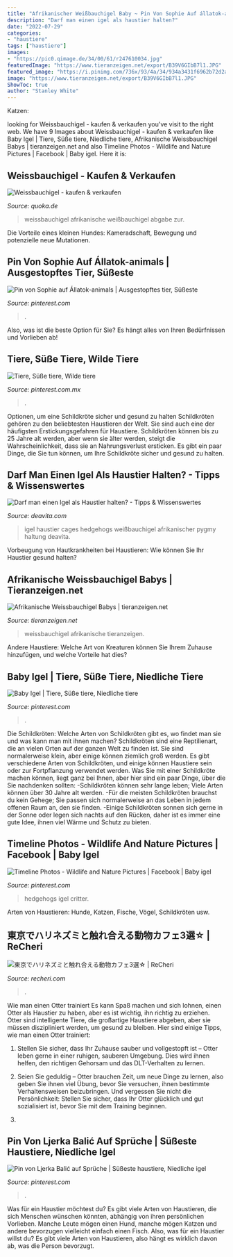 ```yaml
---
title: "Afrikanischer Weißbauchigel Baby ~ Pin Von Sophie Auf állatok-animals"
description: "Darf man einen igel als haustier halten?"
date: "2022-07-29"
categories:
- "haustiere"
tags: ["haustiere"]
images:
- "https://pic0.qimage.de/34/00/61/r247610034.jpg"
featuredImage: "https://www.tieranzeigen.net/export/B39V6GIbB7l1.JPG"
featured_image: "https://i.pinimg.com/736x/93/4a/34/934a3431f6962b72d2a43cead2124732--hedge-hog-sweet.jpg"
image: "https://www.tieranzeigen.net/export/B39V6GIbB7l1.JPG"
ShowToc: true
author: "Stanley White"
---
```



Katzen:

	

		
looking for Weissbauchigel - kaufen &amp; verkaufen you've visit to the right web. We have 9 Images about Weissbauchigel - kaufen &amp; verkaufen like Baby Igel | Tiere, Süße tiere, Niedliche tiere, Afrikanische Weissbauchigel Babys | tieranzeigen.net and also Timeline Photos - Wildlife and Nature Pictures | Facebook | Baby igel. Here it is:
		
    
## Weissbauchigel - Kaufen &amp; Verkaufen

<img loading=lazy src="https://pic0.qimage.de/34/00/61/r247610034.jpg" onerror="this.onerror=null;this.src='https://tse2.mm.bing.net/th?id=OIP.Q1k04cqlh0MKk7ir5DYv6gAAAA&amp;pid=15.1';" alt="Weissbauchigel - kaufen &amp; verkaufen">

_Source: quoka.de_

>weissbauchigel afrikanische weißbauchigel abgabe zur. 

	

Die Vorteile eines kleinen Hundes: Kameradschaft, Bewegung und potenzielle neue Mutationen.

    
## Pin Von Sophie Auf Állatok-animals | Ausgestopftes Tier, Süßeste

<img loading=lazy src="https://i.pinimg.com/736x/97/e4/2c/97e42c187b270164347b8f540a2c5af5--hedge-hog-cute-hedgehog.jpg" onerror="this.onerror=null;this.src='https://tse4.mm.bing.net/th?id=OIP.qTunjA6T3RpSphrai61fsAHaHa&amp;pid=15.1';" alt="Pin von Sophie auf Állatok-animals | Ausgestopftes tier, Süßeste">

_Source: pinterest.com_

>. 

	

Also, was ist die beste Option für Sie? Es hängt alles von Ihren Bedürfnissen und Vorlieben ab!

    
## Tiere, Süße Tiere, Wilde Tiere

<img loading=lazy src="https://i.pinimg.com/originals/8e/37/a1/8e37a12058ea99f5705d7550bd7fb770.jpg" onerror="this.onerror=null;this.src='https://tse1.mm.bing.net/th?id=OIP.hr95hqw-v4Kamb5VEB-ajgHaJ4&amp;pid=15.1';" alt="Tiere, Süße tiere, Wilde tiere">

_Source: pinterest.com.mx_

>. 

	

Optionen, um eine Schildkröte sicher und gesund zu halten
Schildkröten gehören zu den beliebtesten Haustieren der Welt. Sie sind auch eine der häufigsten Erstickungsgefahren für Haustiere. Schildkröten können bis zu 25 Jahre alt werden, aber wenn sie älter werden, steigt die Wahrscheinlichkeit, dass sie an Nahrungsverlust ersticken. Es gibt ein paar Dinge, die Sie tun können, um Ihre Schildkröte sicher und gesund zu halten.

    
## Darf Man Einen Igel Als Haustier Halten? - Tipps &amp; Wissenswertes

<img loading=lazy src="https://deavita.com/wp-content/uploads/2018/05/igel-als-haustier-tipps-haltung-afrikanischer-weißbauchigel.jpg" onerror="this.onerror=null;this.src='https://tse2.mm.bing.net/th?id=OIP.gsOe9Lf0xMlnp8gdVGP0_gHaE8&amp;pid=15.1';" alt="Darf man einen Igel als Haustier halten? - Tipps &amp; Wissenswertes">

_Source: deavita.com_

>igel haustier cages hedgehogs weißbauchigel afrikanischer pygmy haltung deavita. 

	

Vorbeugung von Hautkrankheiten bei Haustieren: Wie können Sie Ihr Haustier gesund halten?

    
## Afrikanische Weissbauchigel Babys | Tieranzeigen.net

<img loading=lazy src="https://www.tieranzeigen.net/export/B39V6GIbB7l1.JPG" onerror="this.onerror=null;this.src='https://tse1.mm.bing.net/th?id=OIP.Y8Dxuhs0WJ1J-YWOsAMieQHaFj&amp;pid=15.1';" alt="Afrikanische Weissbauchigel Babys | tieranzeigen.net">

_Source: tieranzeigen.net_

>weissbauchigel afrikanische tieranzeigen. 

	

Andere Haustiere: Welche Art von Kreaturen können Sie Ihrem Zuhause hinzufügen, und welche Vorteile hat dies?

    
## Baby Igel | Tiere, Süße Tiere, Niedliche Tiere

<img loading=lazy src="https://i.pinimg.com/736x/93/4a/34/934a3431f6962b72d2a43cead2124732--hedge-hog-sweet.jpg" onerror="this.onerror=null;this.src='https://tse4.mm.bing.net/th?id=OIP.PSJTnDNCK7aXclHxPCMihADaEe&amp;pid=15.1';" alt="Baby Igel | Tiere, Süße tiere, Niedliche tiere">

_Source: pinterest.com_

>. 

	

Die Schildkröten: Welche Arten von Schildkröten gibt es, wo findet man sie und was kann man mit ihnen machen?
Schildkröten sind eine Reptilienart, die an vielen Orten auf der ganzen Welt zu finden ist. Sie sind normalerweise klein, aber einige können ziemlich groß werden. Es gibt verschiedene Arten von Schildkröten, und einige können Haustiere sein oder zur Fortpflanzung verwendet werden. Was Sie mit einer Schildkröte machen können, liegt ganz bei Ihnen, aber hier sind ein paar Dinge, über die Sie nachdenken sollten:
-Schildkröten können sehr lange leben; Viele Arten können über 30 Jahre alt werden.
-Für die meisten Schildkröten brauchst du kein Gehege; Sie passen sich normalerweise an das Leben in jedem offenen Raum an, den sie finden.
-Einige Schildkröten sonnen sich gerne in der Sonne oder legen sich nachts auf den Rücken, daher ist es immer eine gute Idee, ihnen viel Wärme und Schutz zu bieten.

    
## Timeline Photos - Wildlife And Nature Pictures | Facebook | Baby Igel

<img loading=lazy src="https://i.pinimg.com/originals/b1/b2/8c/b1b28c3279bab85d5af6b76368ad807d.jpg" onerror="this.onerror=null;this.src='https://tse3.mm.bing.net/th?id=OIP.Q_BmFVu3yIbVPDYfT06c6AAAAA&amp;pid=15.1';" alt="Timeline Photos - Wildlife and Nature Pictures | Facebook | Baby igel">

_Source: pinterest.com_

>hedgehogs igel critter. 

	

Arten von Haustieren: Hunde, Katzen, Fische, Vögel, Schildkröten usw.

    
## 東京でハリネズミと触れ合える動物カフェ3選☆ | ReCheri

<img loading=lazy src="https://www.recheri.com/wp-content/uploads/2021/02/776_00_hedgehog.jpeg" onerror="this.onerror=null;this.src='https://tse2.mm.bing.net/th?id=OIP.rusb450uxKbFWCRjAer2ZwHaE7&amp;pid=15.1';" alt="東京でハリネズミと触れ合える動物カフェ3選☆ | ReCheri">

_Source: recheri.com_

>. 

	

Wie man einen Otter trainiert
Es kann Spaß machen und sich lohnen, einen Otter als Haustier zu haben, aber es ist wichtig, ihn richtig zu erziehen. Otter sind intelligente Tiere, die großartige Haustiere abgeben, aber sie müssen diszipliniert werden, um gesund zu bleiben. Hier sind einige Tipps, wie man einen Otter trainiert:
1. Stellen Sie sicher, dass Ihr Zuhause sauber und vollgestopft ist – Otter leben gerne in einer ruhigen, sauberen Umgebung. Dies wird ihnen helfen, den richtigen Gehorsam und das DLT-Verhalten zu lernen.

2. Seien Sie geduldig – Otter brauchen Zeit, um neue Dinge zu lernen, also geben Sie ihnen viel Übung, bevor Sie versuchen, ihnen bestimmte Verhaltensweisen beizubringen. Und vergessen Sie nicht die Persönlichkeit: Stellen Sie sicher, dass Ihr Otter glücklich und gut sozialisiert ist, bevor Sie mit dem Training beginnen.

3.

    
## Pin Von Ljerka Balić Auf Sprüche | Süßeste Haustiere, Niedliche Igel

<img loading=lazy src="https://i.pinimg.com/736x/9f/15/0e/9f150e3ce35a3fcd402c7c93f0414fb4.jpg" onerror="this.onerror=null;this.src='https://tse4.mm.bing.net/th?id=OIP.HNs_fJE7US2fCIdctPseOAHaJ4&amp;pid=15.1';" alt="Pin von Ljerka Balić auf Sprüche | Süßeste haustiere, Niedliche igel">

_Source: pinterest.com_

>. 

	

Was für ein Haustier möchtest du?
Es gibt viele Arten von Haustieren, die sich Menschen wünschen könnten, abhängig von ihren persönlichen Vorlieben. Manche Leute mögen einen Hund, manche mögen Katzen und andere bevorzugen vielleicht einfach einen Fisch. Also, was für ein Haustier willst du? Es gibt viele Arten von Haustieren, also hängt es wirklich davon ab, was die Person bevorzugt.

